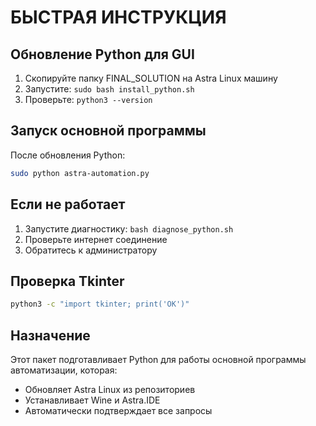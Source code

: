 # БЫСТРАЯ ИНСТРУКЦИЯ

## Обновление Python для GUI

1. Скопируйте папку FINAL_SOLUTION на Astra Linux машину
2. Запустите: `sudo bash install_python.sh`
3. Проверьте: `python3 --version`

## Запуск основной программы

После обновления Python:
```bash
sudo python astra-automation.py
```

## Если не работает

1. Запустите диагностику: `bash diagnose_python.sh`
2. Проверьте интернет соединение
3. Обратитесь к администратору

## Проверка Tkinter

```bash
python3 -c "import tkinter; print('OK')"
```

## Назначение

Этот пакет подготавливает Python для работы основной программы автоматизации, которая:
- Обновляет Astra Linux из репозиториев
- Устанавливает Wine и Astra.IDE
- Автоматически подтверждает все запросы
